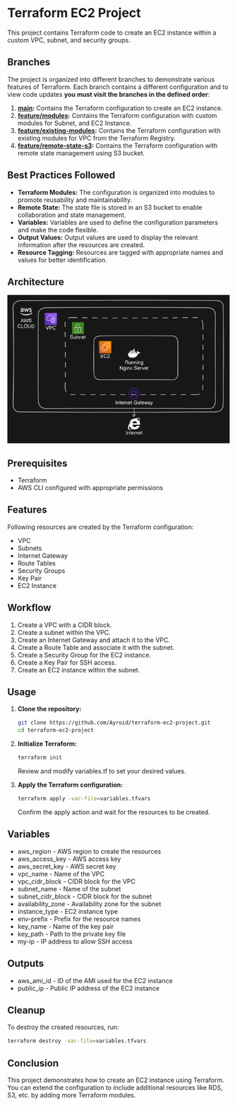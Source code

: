 # Terraform EC2 Project

This project contains Terraform code to create an EC2 instance within a custom VPC, subnet, and security groups.

## Branches

The project is organized into different branches to demonstrate various features of Terraform. Each branch contains a different configuration and to view code updates **you must visit the branches in the defined order**:

1. **[main](https://github.com/Ayroid/terraform-ec2-project/tree/master):** Contains the Terraform configuration to create an EC2 instance.
2. **[feature/modules](https://github.com/Ayroid/terraform-ec2-project/tree/modules):** Contains the Terraform configuration with custom modules for Subnet, and EC2 Instance.
3. **[feature/existing-modules](https://github.com/Ayroid/terraform-ec2-project/tree/existing-modules):** Contains the Terraform configuration with existing modules for VPC from the Terraform Registry.
4. **[feature/remote-state-s3](https://github.com/Ayroid/terraform-ec2-project/tree/remote-state-s3):** Contains the Terraform configuration with remote state management using S3 bucket.

## Best Practices Followed

- **Terraform Modules:** The configuration is organized into modules to promote reusability and maintainability.
- **Remote State:** The state file is stored in an S3 bucket to enable collaboration and state management.
- **Variables:** Variables are used to define the configuration parameters and make the code flexible.
- **Output Values:** Output values are used to display the relevant information after the resources are created.
- **Resource Tagging:** Resources are tagged with appropriate names and values for better identification.

## Architecture

![Architecture](images/architecture.png)

## Prerequisites

- Terraform
- AWS CLI configured with appropriate permissions

## Features

Following resources are created by the Terraform configuration:

- VPC
- Subnets
- Internet Gateway
- Route Tables
- Security Groups
- Key Pair
- EC2 Instance

## Workflow

1. Create a VPC with a CIDR block.
2. Create a subnet within the VPC.
3. Create an Internet Gateway and attach it to the VPC.
4. Create a Route Table and associate it with the subnet.
5. Create a Security Group for the EC2 instance.
6. Create a Key Pair for SSH access.
7. Create an EC2 instance within the subnet.

## Usage

1. **Clone the repository:**

   ```sh
   git clone https://github.com/Ayroid/terraform-ec2-project.git
   cd terraform-ec2-project
   ```

2. **Initialize Terraform:**

   ```sh
   terraform init
   ```

   Review and modify variables.tf to set your desired values.

3. **Apply the Terraform configuration:**

   ```sh
   terraform apply -var-file=variables.tfvars
   ```

   Confirm the apply action and wait for the resources to be created.

## Variables

- aws_region - AWS region to create the resources
- aws_access_key - AWS access key
- aws_secret_key - AWS secret key
- vpc_name - Name of the VPC
- vpc_cidr_block - CIDR block for the VPC
- subnet_name - Name of the subnet
- subnet_cidr_block - CIDR block for the subnet
- availability_zone - Availability zone for the subnet
- instance_type - EC2 instance type
- env-prefix - Prefix for the resource names
- key_name - Name of the key pair
- key_path - Path to the private key file
- my-ip - IP address to allow SSH access

## Outputs

- aws_ami_id - ID of the AMI used for the EC2 instance
- public_ip - Public IP address of the EC2 instance

## Cleanup

To destroy the created resources, run:

```sh
terraform destroy -var-file=variables.tfvars
```

## Conclusion

This project demonstrates how to create an EC2 instance using Terraform. You can extend the configuration to include additional resources like RDS, S3, etc. by adding more Terraform modules.
